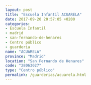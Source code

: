 ```yaml
---
layout: post
title: "Escuela Infantil ACUARELA"
date: 2017-09-20 20:57:05 +0200
categories:
- Escuela Infantil
- madrid
- san-fernando-de-henares
- Centro público
- guarderia
name: "ACUARELA"
province: "Madrid"
location: "San Fernando de Henares"
code: "28063027"
type: "Centro público"
permalink: /guarderias/acuarela.html
---
```

